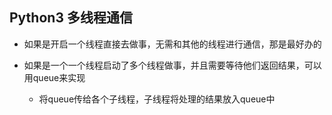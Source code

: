 ## Python3 多线程通信

- 如果是开启一个线程直接去做事，无需和其他的线程进行通信，那是最好办的

- 如果是一个一个线程启动了多个线程做事，并且需要等待他们返回结果，可以用queue来实现
    - 将queue传给各个子线程，子线程将处理的结果放入queue中


    